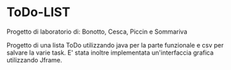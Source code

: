 # ToDo-LIST
Progetto di laboratorio di: Bonotto, Cesca, Piccin e Sommariva

Progetto di una lista ToDo utilizzando java per la parte funzionale e csv per salvare la varie task.
E' stata inoltre implementata un'interfaccia grafica utilizzando Jframe.